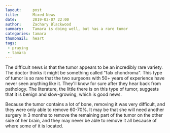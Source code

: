 ```yaml
---
layout:     post
title:      Mixed News
date:       2019-02-07 22:00
author:     Zachary Blackwood
summary:    Tamara is doing well, but has a rare tumor
categories: tamara
thumbnail:  heart
tags:
 - praying
 - tamara 
---
```


The difficult news is that the tumor appears to be an incredibly rare variety. The doctor thinks it might be something called "falx chondroma". This type of tumor is so rare that the two surgeons with 50+ years of experience have never seen anything like it. They'll know for sure after they hear back from pathology. The literature, the little there is on this type of tumor, suggests that it is benign and slow-growing, which is good news.

Because the tumor contains a lot of bone, removing it was very difficult, and they were only able to remove 60-70%. It may be that she will need another surgery in 3 months to remove the remaining part of the tumor on the other side of her brain, and they may never be able to remove it all because of where some of it is located.
